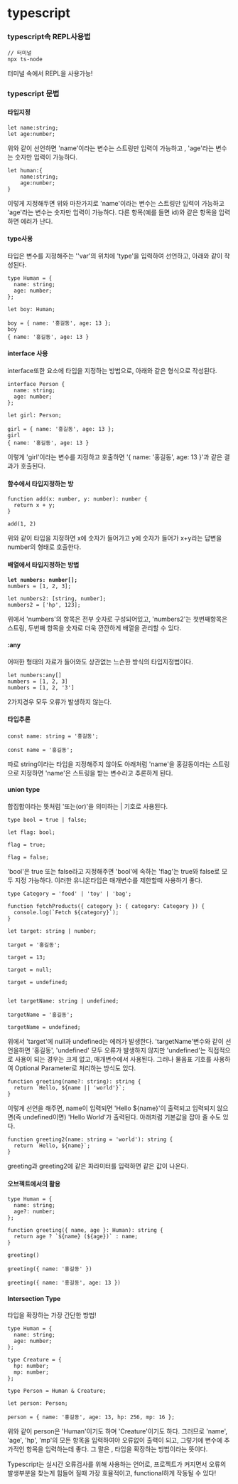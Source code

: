 # typescript

### typescript속 REPL사용법

```
// 터미널
npx ts-node
```

터미널 속에서 REPL을 사용가능!



### typescript 문법

#### 타입지정

```
let name:string;
let age:number;
```

위와 같이 선언하면 'name'이라는 변수는 스트링만 입력이 가능하고 , 'age'라는 변수는 숫자만 입력이 가능하다.



```
let human:{
    name:string;
    age:number;
}
```

이렇게 지정해두면 위와 마찬가지로 'name'이라는 변수는 스트링만 입력이 가능하고 'age'라는 변수는 숫자만 입력이 가능하다. 다른 항목(예를 들면 id)와 같은 항목을 입력하면 에러가 난다.



#### type사용

타입은 변수를 지정해주는 ''var'의 위치에 'type'을 입력하여 선언하고, 아래와 같이 작성된다.

```
type Human = {
  name: string;
  age: number;
};

let boy: Human;

boy = { name: '홍길동', age: 13 };
boy
{ name: '홍길동', age: 13 }
```



#### interface 사용

interface또한 요소에 타입을 지정하는 방법으로, 아래와 같은 형식으로 작성된다.

```
interface Person {
  name: string;
  age: number;
};

let girl: Person;

girl = { name: '홍길동', age: 13 };
girl
{ name: '홍길동', age: 13 }
```

이렇게 'girl'이라는 변수를 지정하고 호출하면 '{ name: '홍길동', age: 13 }'과 같은 결과가 호출된다.



#### 함수에서 타입지정하는 방

```
function add(x: number, y: number): number {
  return x + y;
}

add(1, 2)
```

위와 같이 타입을 지정하면 x에 숫자가 들어가고 y에 숫자가 들어가 x+y라는 답변을 number의 형태로 호출한다.



#### 배열에서 타입지정하는 방법

<pre><code><strong>let numbers: number[];
</strong>numbers = [1, 2, 3];

let numbers2: [string, number];
numbers2 = ['hp', 123];
</code></pre>

위에서 'numbers'의 항목은 전부 숫자로 구성되어있고, 'numbers2'는 첫번째항목은 스트링, 두번째 항목을 숫자로 더욱 깐깐하게 배열을 관리할 수 있다.



#### :any

어떠한 형태의 자료가 들어와도 상관없는 느슨한 방식의 타입지정법이다.

```
let numbers:any[]
numbers = [1, 2, 3]
numbers = [1, 2, '3']
```

2가지경우 모두 오류가 발생하지 않는다.



#### 타입추론

```
const name: string = '홍길동';

const name = '홍길동';
```

따로 string이라는 타입을 지정해주지 않아도 아래처럼 'name'을 홍길동이라는 스트링으로 지정하면 'name'은 스트링을 받는 변수라고 추론하게 된다.



#### union type

합집합이라는 뜻처럼 '또는(or)'을 의미하는 | 기호로 사용된다.

```
type bool = true | false;

let flag: bool;

flag = true;

flag = false;
```

'bool'은 true 또는 false라고 지정해주면 'bool'에 속하는 'flag'는 true와 false로 모두 지정 가능하다. 이러한 유니온타입은 매개변수를 제한할때 사용하기 좋다.

```
type Category = 'food' | 'toy' | 'bag';

function fetchProducts({ category }: { category: Category }) {
  console.log(`Fetch ${category}`);
}
```

```
let target: string | number;

target = '홍길동';

target = 13;

target = null;

target = undefined;


let targetName: string | undefined;

targetName = '홍길동';

targetName = undefined;
```

위에서 'target'에 null과 undefined는 에러가 발생한다. 'targetName'변수와 같이 선언을하면 '홍길동', 'undefined' 모두 오류가 발생하지 않지만 'undefined'는 직접적으로 사용이 되는 경우는 크게 없고, 매개변수에서 사용된다. 그러나 물음표 기호를 사용하여 Optional Parameter로 처리하는 방식도 있다.

```
function greeting(name?: string): string {
  return `Hello, ${name || 'world'}`;
}
```

이렇게 선언을 해주면, name이 입력되면 'Hello ${name}'이 출력되고 입력되지 않으면(즉 undefined이면) 'Hello World'가 출력된다. 아래처럼 기본값을 잡아 줄 수도 있다.

```
function greeting2(name: string = 'world'): string {
  return `Hello, ${name}`;
}
```

greeting과 greeting2에 같은 파라미터를 입력하면 같은 값이 나온다.



#### 오브젝트에서의 활용

```
type Human = {
  name: string;
  age?: number;
};

function greeting({ name, age }: Human): string {
  return age ? `${name} (${age})` : name;
}

greeting()

greeting({ name: '홍길동' })

greeting({ name: '홍길동', age: 13 })
```



#### Intersection Type

타입을 확장하는 가장 간단한 방법!

```
type Human = {
  name: string;
  age: number;
};

type Creature = {
  hp: number;
  mp: number;
};

type Person = Human & Creature;

let person: Person;

person = { name: '홍길동', age: 13, hp: 256, mp: 16 };
```

위와 같이 person은 'Human'이기도 하며 'Creature'이기도 하다. 그러므로 'name', 'age', 'hp', 'mp'의 모든 항목을 입력하여야 오류없이 출력이 되고, 그렇기에 변수에 추가적인 항목을 입력하는데 좋다. 그 말은 , 타입을 확장하는 방법이라는 뜻이다.



Typescript는 실시간 오류검사를 위해 사용하는 언어로, 프로젝트가 커지면서 오류의 발생부분을 찾는게 힘들어 질때 가장 효율적이고, functional하게 작동될 수 있다!

